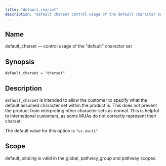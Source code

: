 ```yaml
---
title: "default_charset"
description: "default charset control usage of the default character set default charset charset default charset is intended to allow the customer to specify what the default assumed character set within the product is This does not prevent the product from interpreting other character sets as normal This is helpful to international..."
---
```


<a name="conf.ref.default_charset"></a> 
## Name

default_charset — control usage of the "default" character set

## Synopsis

`default_charset = "charset"`

<a name="idp8768640"></a> 
## Description

`default_charset` is intended to allow the customer to specify what the default assumed character set within the product is. This does not prevent the product from interpreting other character sets as normal. This is helpful to international customers, as some MUAs do not correctly represent their charset.

The default value for this option is `"us-ascii"`

<a name="idp8772160"></a> 
## Scope

default_binding is valid in the global, pathway_group and pathway scopes.